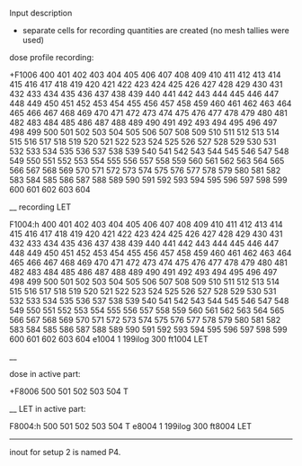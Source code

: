 Input description

- separate cells for recording quantities are created (no mesh tallies were used)

dose profile recording:

+F1006 400   401  402  403  404  405  406  407  408  409  410  411  412  413
        414  415  416  417  418  419  420  421  422  423  424  425  426  427
        428  429  430  431  432  433  434  435  436  437  438  439  440  441
        442  443  444  445  446  447  448  449  450  451  452  453  454  455
        456  457  458  459  460  461  462  463  464  465  466  467  468  469
        470  471  472  473  474  475  476  477  478  479  480  481  482  483
        484  485  486  487  488  489  490  491  492  493  494  495  496  497
        498  499  500  501  502  503  504  505  506  507  508  509  510  511
        512  513  514  515  516  517  518  519  520  521  522  523  524  525
        526  527  528  529  530  531  532  533  534  535  536  537  538  539
        540  541  542  543  544  545  546  547  548  549  550  551  552  553
        554  555  556  557  558  559  560  561  562  563  564  565  566  567
        568  569  570  571  572  573  574  575  576  577  578  579  580  581
        582  583  584  585  586  587  588  589  590  591  592  593  594  595
        596  597  598  599  600  601  602  603  604

__
recording LET

F1004:h 400  401  402  403  404  405  406  407  408  409  410  411  412  413
        414  415  416  417  418  419  420  421  422  423  424  425  426  427
        428  429  430  431  432  433  434  435  436  437  438  439  440  441
        442  443  444  445  446  447  448  449  450  451  452  453  454  455
        456  457  458  459  460  461  462  463  464  465  466  467  468  469
        470  471  472  473  474  475  476  477  478  479  480  481  482  483
        484  485  486  487  488  489  490  491  492  493  494  495  496  497
        498  499  500  501  502  503  504  505  506  507  508  509  510  511
        512  513  514  515  516  517  518  519  520  521  522  523  524  525
        526  527  528  529  530  531  532  533  534  535  536  537  538  539
        540  541  542  543  544  545  546  547  548  549  550  551  552  553
        554  555  556  557  558  559  560  561  562  563  564  565  566  567
        568  569  570  571  572  573  574  575  576  577  578  579  580  581
        582  583  584  585  586  587  588  589  590  591  592  593  594  595
        596  597  598  599  600  601  602  603  604
e1004 1 199ilog 300
ft1004 LET

__

dose in active part:

+F8006 500 501 502 503 504 T

__
LET in active part:

F8004:h 500 501 502 503 504 T
e8004 1 199ilog 300
ft8004 LET
______
inout for setup 2 is named P4.
